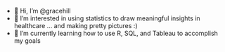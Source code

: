 - 👋 Hi, I’m @gracehill
- 👀 I’m interested in using statistics to draw meaningful insights in healthcare ... and making pretty pictures :)
- 🌱 I’m currently learning how to use R, SQL, and Tableau to accomplish my goals 
